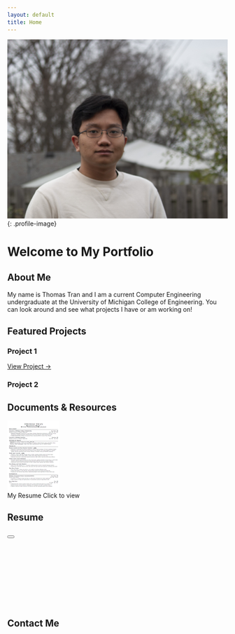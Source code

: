 ```yaml
---
layout: default
title: Home
---
```


![Profile Picture](/assets/images/ttrannEdit1.JPG){: .profile-image}

# Welcome to My Portfolio

## About Me
<div class="featured-content">
 My name is Thomas Tran and I am a current Computer Engineering undergraduate at the University of Michigan College of Engineering. You can look around and see what projects I have or am working on!
</div>

## Featured Projects

<div class="project-container">
  <div class="featured-content">
    <h3>Project 1</h3>
    <a href="[project link]" class="custom-link">View Project →</a>
  </div>

  <div class="featured-content">
    <h3>Project 2</h3>
  </div>
</div>

## Documents & Resources
<div class="document-container">
  <div class="pdf-preview" onclick="openPdfViewer('/assets/docs/resume.pdf')">
    <div class="pdf-thumbnail">
      <img src="/assets/docs/resume-thumbnail.jpg" alt="Resume Preview" class="thumbnail-img">
      <div class="pdf-overlay">
        <i class="fas fa-expand-alt"></i>
      </div>
    </div>
    <div class="pdf-info">
      <span class="pdf-title">My Resume</span>
      <span class="pdf-meta">
        <i class="fas fa-file-pdf"></i> Click to view
      </span>
    </div>
  </div>
</div>

<!-- PDF Viewer Modal -->
<div id="pdfModal" class="modal">
  <div class="modal-content">
    <div class="modal-header">
      <h2>Resume</h2>
      <div class="modal-actions">
        <a id="downloadPdf" href="/assets/docs/resume.pdf" download class="download-btn">
          <i class="fas fa-download"></i>
        </a>
        <button class="close-btn" onclick="closePdfViewer()">
          <i class="fas fa-times"></i>
        </button>
      </div>
    </div>
    <div class="modal-body">
      <iframe id="pdfViewer" width="100%" height="100%" frameborder="0"></iframe>
    </div>
  </div>
</div>

## Contact Me

<div class="social-links">
  <a href="https://github.com/{{ site.social_links.github }}" class="social-link" target="_blank">
    <i class="fab fa-github"></i>
  </a>
  <a href="https://linkedin.com/in/{{ site.social_links.linkedin }}" class="social-link" target="_blank">
    <i class="fab fa-linkedin"></i>
  </a>
  <a href="mailto:{{ site.social_links.email }}" class="social-link">
    <i class="fas fa-envelope"></i>
  </a>
</div>
